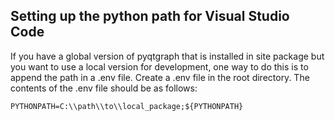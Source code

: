 ## Setting up the python path for Visual Studio Code

If you have a global version of pyqtgraph that is installed in site package but you want to use a local version for development, one way to do this is to append the path in a .env file.
Create a .env file in the root directory. The contents of the .env file should be as follows:

`PYTHONPATH=C:\\path\\to\\local_package;${PYTHONPATH}`